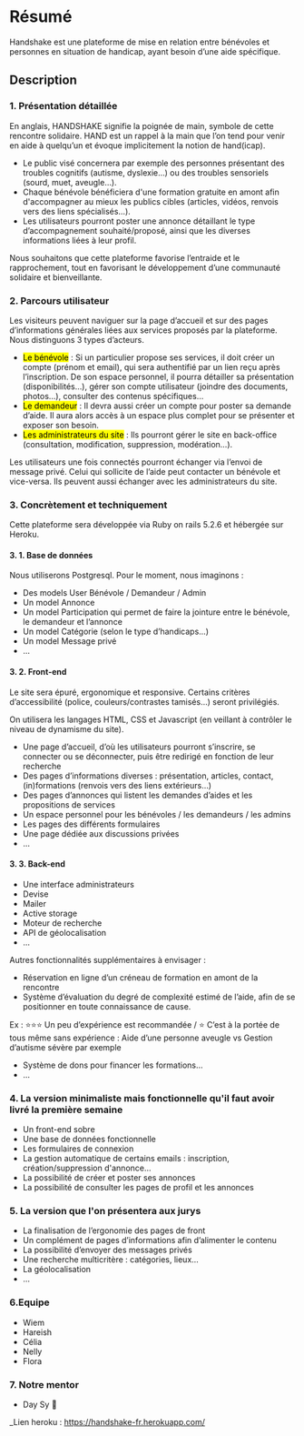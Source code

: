 # Résumé

Handshake est une plateforme de mise en relation entre bénévoles et personnes en situation de handicap, ayant besoin d’une aide spécifique.

## Description

### 1. Présentation détaillée
En anglais, HANDSHAKE signifie la poignée de main, symbole de cette rencontre solidaire. HAND est un rappel à la main que l’on tend pour venir en aide à quelqu’un et évoque implicitement la notion de hand(icap).

- Le public visé concernera par exemple des personnes présentant des troubles cognitifs (autisme, dyslexie…) ou des troubles sensoriels (sourd, muet, aveugle…).  
- Chaque bénévole bénéficiera d'une formation gratuite en amont afin d'accompagner au mieux les publics cibles (articles, vidéos, renvois vers des liens spécialisés…).
- Les utilisateurs pourront poster une annonce détaillant le type d’accompagnement souhaité/proposé, ainsi que les diverses informations liées à leur profil.

Nous souhaitons que cette plateforme favorise l’entraide et le rapprochement, tout en favorisant le développement d’une communauté solidaire et bienveillante.

### 2. Parcours utilisateur
Les visiteurs peuvent naviguer sur la page d’accueil et sur des pages d’informations générales liées aux services proposés par la plateforme. Nous distinguons 3 types d’acteurs.

- <mark>Le bénévole</mark> : Si un particulier propose ses services, il doit créer un compte (prénom et email), qui sera authentifié par un lien reçu après l’inscription. De son espace personnel, il pourra détailler sa présentation (disponibilités…), gérer son compte utilisateur (joindre des documents, photos...), consulter des contenus spécifiques…
- <mark>Le demandeur</mark> : Il devra aussi créer un compte pour poster sa demande d’aide. Il aura alors accès à un espace plus complet pour se présenter et exposer son besoin.
- <mark>Les administrateurs du site</mark> : Ils pourront gérer le site en back-office (consultation, modification, suppression, modération…).

Les utilisateurs une fois connectés pourront échanger via l’envoi de message privé. Celui qui sollicite de l’aide peut contacter un bénévole et vice-versa. Ils peuvent aussi échanger avec les administrateurs du site.

### 3. Concrètement et techniquement
Cette plateforme sera développée via Ruby on rails 5.2.6 et hébergée sur Heroku.

#### 3. 1. Base de données
Nous utiliserons Postgresql. Pour le moment, nous imaginons :

- Des models User Bénévole / Demandeur / Admin
- Un model Annonce
- Un model Participation qui permet de faire la jointure entre le bénévole, le demandeur et l’annonce
- Un model Catégorie (selon le type d’handicaps…)
- Un model Message privé
- …

#### 3. 2. Front-end
Le site sera épuré, ergonomique et responsive. Certains critères d’accessibilité (police, couleurs/contrastes tamisés…) seront privilégiés.

On utilisera les langages HTML, CSS et Javascript (en veillant à contrôler le niveau de dynamisme du site).

- Une page d’accueil, d’où les utilisateurs pourront s’inscrire, se connecter ou se déconnecter, puis être redirigé en fonction de leur recherche
- Des pages d’informations diverses : présentation, articles, contact, (in)formations (renvois vers des liens extérieurs…)
- Des pages d’annonces qui listent les demandes d’aides et les propositions de services
- Un espace personnel pour les bénévoles / les demandeurs / les admins
- Les pages des différents formulaires
- Une page dédiée aux discussions privées
- …

#### 3. 3. Back-end
- Une interface administrateurs
- Devise
- Mailer
- Active storage
- Moteur de recherche
- API de géolocalisation
- …

Autres fonctionnalités supplémentaires à envisager :

- Réservation en ligne d’un créneau de formation en amont de la rencontre
- Système d’évaluation du degré de complexité estimé de l’aide, afin de se positionner en toute connaissance de cause. 

Ex : ⭐⭐⭐ Un peu d’expérience est recommandée / ⭐ C’est à la portée de tous même sans expérience : Aide d’une personne aveugle vs Gestion d’autisme sévère par exemple
- Système de dons pour financer les formations…
- …

### 4. La version minimaliste mais fonctionnelle qu'il faut avoir livré la première semaine
- Un front-end sobre
- Une base de données fonctionnelle
- Les formulaires de connexion
- La gestion automatique de certains emails : inscription, création/suppression d'annonce…
- La possibilité de créer et poster ses annonces
- La possibilité de consulter les pages de profil et les annonces

### 5. La version que l'on présentera aux jurys
- La finalisation de l’ergonomie des pages de front
- Un complément de pages d’informations afin d’alimenter le contenu
- La possibilité d’envoyer des messages privés
- Une recherche multicritère : catégories, lieux…
- La géolocalisation
- …

### 6.Equipe
- Wiem
- Hareish
- Célia
- Nelly
- Flora

### 7. Notre mentor
- Day Sy  🤩

_Lien heroku : https://handshake-fr.herokuapp.com/
